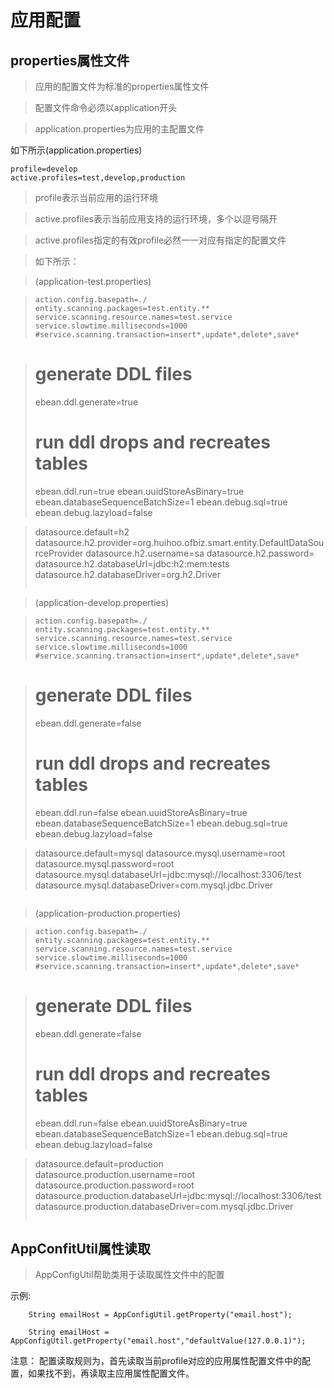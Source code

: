 # 应用配置

## properties属性文件

> 应用的配置文件为标准的properties属性文件

> 配置文件命令必须以application开头

> application.properties为应用的主配置文件

如下所示(application.properties)

```
profile=develop
active.profiles=test,develop,production

```

   > profile表示当前应用的运行环境

   > active.profiles表示当前应用支持的运行环境，多个以逗号隔开

   > active.profiles指定的有效profile必然一一对应有指定的配置文件

   > 如下所示：

   > (application-test.properties)
	
   > ```
   > action.config.basepath=./
   > entity.scanning.packages=test.entity.**
   > service.scanning.resource.names=test.service
   > service.slowtime.milliseconds=1000
   > #service.scanning.transaction=insert*,update*,delete*,save*

   > # generate DDL files
   > ebean.ddl.generate=true
   > # run ddl drops and recreates tables
   > ebean.ddl.run=true
   > ebean.uuidStoreAsBinary=true
   > ebean.databaseSequenceBatchSize=1
   > ebean.debug.sql=true
   > ebean.debug.lazyload=false

   > datasource.default=h2
   > datasource.h2.provider=org.huihoo.ofbiz.smart.entity.DefaultDataSourceProvider
   > datasource.h2.username=sa
   > datasource.h2.password=
   > datasource.h2.databaseUrl=jdbc:h2:mem:tests
   > datasource.h2.databaseDriver=org.h2.Driver
   > ```

   > (application-develop.properties)

   > ```
   > action.config.basepath=./
   > entity.scanning.packages=test.entity.**
   > service.scanning.resource.names=test.service
   > service.slowtime.milliseconds=1000
   > #service.scanning.transaction=insert*,update*,delete*,save*

   > # generate DDL files
   > ebean.ddl.generate=false
   > # run ddl drops and recreates tables
   > ebean.ddl.run=false
   > ebean.uuidStoreAsBinary=true
   > ebean.databaseSequenceBatchSize=1
   > ebean.debug.sql=true
   > ebean.debug.lazyload=false

   > datasource.default=mysql
   > datasource.mysql.username=root
   > datasource.mysql.password=root
   > datasource.mysql.databaseUrl=jdbc:mysql://localhost:3306/test
   > datasource.mysql.databaseDriver=com.mysql.jdbc.Driver

   > ```

   > (application-production.properties)

   > ```
   > action.config.basepath=./
   > entity.scanning.packages=test.entity.**
   > service.scanning.resource.names=test.service
   > service.slowtime.milliseconds=1000
   > #service.scanning.transaction=insert*,update*,delete*,save*

   > # generate DDL files
   > ebean.ddl.generate=false
   > # run ddl drops and recreates tables
   > ebean.ddl.run=false
   > ebean.uuidStoreAsBinary=true
   > ebean.databaseSequenceBatchSize=1
   > ebean.debug.sql=true
   > ebean.debug.lazyload=false

   > datasource.default=production
   > datasource.production.username=root
   > datasource.production.password=root
   > datasource.production.databaseUrl=jdbc:mysql://localhost:3306/test
   > datasource.production.databaseDriver=com.mysql.jdbc.Driver
   > ```
   
## **AppConfitUtil**属性读取

> AppConfigUtil帮助类用于读取属性文件中的配置

示例:

```
	String emailHost = AppConfigUtil.getProperty("email.host");
	
	String emailHost = AppConfigUtil.getProperty("email.host","defaultValue(127.0.0.1)");
```

注意： 配置读取规则为，首先读取当前profile对应的应用属性配置文件中的配置，如果找不到，再读取主应用属性配置文件。

